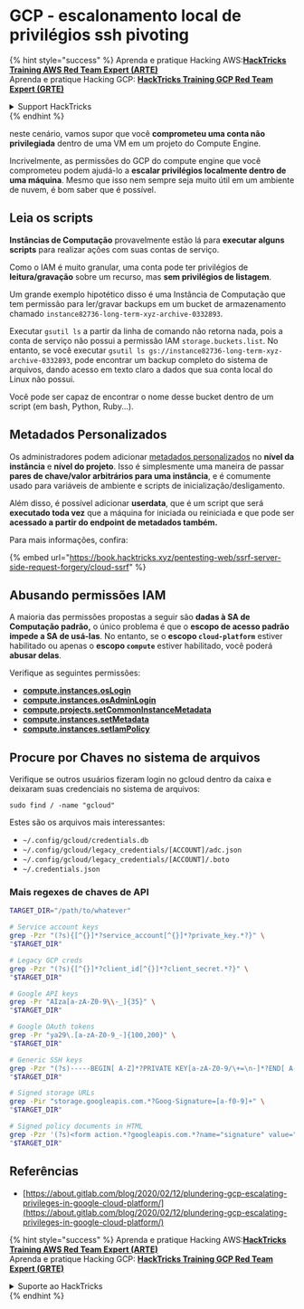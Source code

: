 # GCP - escalonamento local de privilégios ssh pivoting

{% hint style="success" %}
Aprenda e pratique Hacking AWS:<img src="../../../.gitbook/assets/image (1).png" alt="" data-size="line">[**HackTricks Training AWS Red Team Expert (ARTE)**](https://training.hacktricks.xyz/courses/arte)<img src="../../../.gitbook/assets/image (1).png" alt="" data-size="line">\
Aprenda e pratique Hacking GCP: <img src="../../../.gitbook/assets/image (2).png" alt="" data-size="line">[**HackTricks Training GCP Red Team Expert (GRTE)**<img src="../../../.gitbook/assets/image (2).png" alt="" data-size="line">](https://training.hacktricks.xyz/courses/grte)

<details>

<summary>Support HackTricks</summary>

* Confira os [**planos de assinatura**](https://github.com/sponsors/carlospolop)!
* **Junte-se ao** 💬 [**grupo do Discord**](https://discord.gg/hRep4RUj7f) ou ao [**grupo do telegram**](https://t.me/peass) ou **siga**-nos no **Twitter** 🐦 [**@hacktricks\_live**](https://twitter.com/hacktricks\_live)**.**
* **Compartilhe truques de hacking enviando PRs para o** [**HackTricks**](https://github.com/carlospolop/hacktricks) e [**HackTricks Cloud**](https://github.com/carlospolop/hacktricks-cloud) repositórios do github.

</details>
{% endhint %}

neste cenário, vamos supor que você **comprometeu uma conta não privilegiada** dentro de uma VM em um projeto do Compute Engine.

Incrivelmente, as permissões do GCP do compute engine que você comprometeu podem ajudá-lo a **escalar privilégios localmente dentro de uma máquina**. Mesmo que isso nem sempre seja muito útil em um ambiente de nuvem, é bom saber que é possível.

## Leia os scripts <a href="#follow-the-scripts" id="follow-the-scripts"></a>

**Instâncias de Computação** provavelmente estão lá para **executar alguns scripts** para realizar ações com suas contas de serviço.

Como o IAM é muito granular, uma conta pode ter privilégios de **leitura/gravação** sobre um recurso, mas **sem privilégios de listagem**.

Um grande exemplo hipotético disso é uma Instância de Computação que tem permissão para ler/gravar backups em um bucket de armazenamento chamado `instance82736-long-term-xyz-archive-0332893`.

Executar `gsutil ls` a partir da linha de comando não retorna nada, pois a conta de serviço não possui a permissão IAM `storage.buckets.list`. No entanto, se você executar `gsutil ls gs://instance82736-long-term-xyz-archive-0332893`, pode encontrar um backup completo do sistema de arquivos, dando acesso em texto claro a dados que sua conta local do Linux não possui.

Você pode ser capaz de encontrar o nome desse bucket dentro de um script (em bash, Python, Ruby...).

## Metadados Personalizados

Os administradores podem adicionar [metadados personalizados](https://cloud.google.com/compute/docs/storing-retrieving-metadata#custom) no **nível da instância** e **nível do projeto**. Isso é simplesmente uma maneira de passar **pares de chave/valor arbitrários para uma instância**, e é comumente usado para variáveis de ambiente e scripts de inicialização/desligamento.

Além disso, é possível adicionar **userdata**, que é um script que será **executado toda vez** que a máquina for iniciada ou reiniciada e que pode ser **acessado a partir do endpoint de metadados também.**

Para mais informações, confira:

{% embed url="https://book.hacktricks.xyz/pentesting-web/ssrf-server-side-request-forgery/cloud-ssrf" %}

## **Abusando permissões IAM**

A maioria das permissões propostas a seguir são **dadas à SA de Computação padrão,** o único problema é que o **escopo de acesso padrão impede a SA de usá-las**. No entanto, se o **escopo `cloud-platform`** estiver habilitado ou apenas o **escopo `compute`** estiver habilitado, você poderá **abusar delas**.

Verifique as seguintes permissões:

* [**compute.instances.osLogin**](gcp-compute-privesc/#compute.instances.oslogin)
* [**compute.instances.osAdminLogin**](gcp-compute-privesc/#compute.instances.osadminlogin)
* [**compute.projects.setCommonInstanceMetadata**](gcp-compute-privesc/#compute.projects.setcommoninstancemetadata)
* [**compute.instances.setMetadata**](gcp-compute-privesc/#compute.instances.setmetadata)
* [**compute.instances.setIamPolicy**](gcp-compute-privesc/#compute.instances.setiampolicy)

## Procure por Chaves no sistema de arquivos

Verifique se outros usuários fizeram login no gcloud dentro da caixa e deixaram suas credenciais no sistema de arquivos:
```
sudo find / -name "gcloud"
```
Estes são os arquivos mais interessantes:

* `~/.config/gcloud/credentials.db`
* `~/.config/gcloud/legacy_credentials/[ACCOUNT]/adc.json`
* `~/.config/gcloud/legacy_credentials/[ACCOUNT]/.boto`
* `~/.credentials.json`

### Mais regexes de chaves de API
```bash
TARGET_DIR="/path/to/whatever"

# Service account keys
grep -Pzr "(?s){[^{}]*?service_account[^{}]*?private_key.*?}" \
"$TARGET_DIR"

# Legacy GCP creds
grep -Pzr "(?s){[^{}]*?client_id[^{}]*?client_secret.*?}" \
"$TARGET_DIR"

# Google API keys
grep -Pr "AIza[a-zA-Z0-9\\-_]{35}" \
"$TARGET_DIR"

# Google OAuth tokens
grep -Pr "ya29\.[a-zA-Z0-9_-]{100,200}" \
"$TARGET_DIR"

# Generic SSH keys
grep -Pzr "(?s)-----BEGIN[ A-Z]*?PRIVATE KEY[a-zA-Z0-9/\+=\n-]*?END[ A-Z]*?PRIVATE KEY-----" \
"$TARGET_DIR"

# Signed storage URLs
grep -Pir "storage.googleapis.com.*?Goog-Signature=[a-f0-9]+" \
"$TARGET_DIR"

# Signed policy documents in HTML
grep -Pzr '(?s)<form action.*?googleapis.com.*?name="signature" value=".*?">' \
"$TARGET_DIR"
```
## Referências

* [https://about.gitlab.com/blog/2020/02/12/plundering-gcp-escalating-privileges-in-google-cloud-platform/](https://about.gitlab.com/blog/2020/02/12/plundering-gcp-escalating-privileges-in-google-cloud-platform/)

{% hint style="success" %}
Aprenda e pratique Hacking AWS:<img src="../../../.gitbook/assets/image (1).png" alt="" data-size="line">[**HackTricks Training AWS Red Team Expert (ARTE)**](https://training.hacktricks.xyz/courses/arte)<img src="../../../.gitbook/assets/image (1).png" alt="" data-size="line">\
Aprenda e pratique Hacking GCP: <img src="../../../.gitbook/assets/image (2).png" alt="" data-size="line">[**HackTricks Training GCP Red Team Expert (GRTE)**<img src="../../../.gitbook/assets/image (2).png" alt="" data-size="line">](https://training.hacktricks.xyz/courses/grte)

<details>

<summary>Suporte ao HackTricks</summary>

* Confira os [**planos de assinatura**](https://github.com/sponsors/carlospolop)!
* **Junte-se ao** 💬 [**grupo do Discord**](https://discord.gg/hRep4RUj7f) ou ao [**grupo do telegram**](https://t.me/peass) ou **siga**-nos no **Twitter** 🐦 [**@hacktricks\_live**](https://twitter.com/hacktricks\_live)**.**
* **Compartilhe truques de hacking enviando PRs para os repositórios do** [**HackTricks**](https://github.com/carlospolop/hacktricks) e [**HackTricks Cloud**](https://github.com/carlospolop/hacktricks-cloud).

</details>
{% endhint %}
